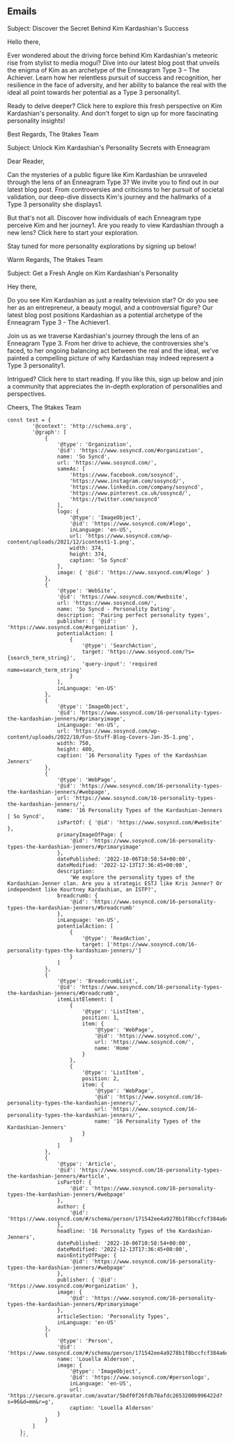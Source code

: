 ## Emails

Subject: Discover the Secret Behind Kim Kardashian's Success

Hello there,

Ever wondered about the driving force behind Kim Kardashian's meteoric rise from stylist to media mogul? Dive into our latest blog post that unveils the enigma of Kim as an archetype of the Enneagram Type 3 – The Achiever. Learn how her relentless pursuit of success and recognition, her resilience in the face of adversity, and her ability to balance the real with the ideal all point towards her potential as a Type 3 personality​1​.

Ready to delve deeper? Click here to explore this fresh perspective on Kim Kardashian's personality. And don't forget to sign up for more fascinating personality insights!

Best Regards,
The 9takes Team

Subject: Unlock Kim Kardashian's Personality Secrets with Enneagram

Dear Reader,

Can the mysteries of a public figure like Kim Kardashian be unraveled through the lens of an Enneagram Type 3? We invite you to find out in our latest blog post. From controversies and criticisms to her pursuit of societal validation, our deep-dive dissects Kim's journey and the hallmarks of a Type 3 personality she displays​1​.

But that's not all. Discover how individuals of each Enneagram type perceive Kim and her journey​1​. Are you ready to view Kardashian through a new lens? Click here to start your exploration.

Stay tuned for more personality explorations by signing up below!

Warm Regards,
The 9takes Team

Subject: Get a Fresh Angle on Kim Kardashian's Personality

Hey there,

Do you see Kim Kardashian as just a reality television star? Or do you see her as an entrepreneur, a beauty mogul, and a controversial figure? Our latest blog post positions Kardashian as a potential archetype of the Enneagram Type 3 - The Achiever​1​.

Join us as we traverse Kardashian's journey through the lens of an Enneagram Type 3. From her drive to achieve, the controversies she's faced, to her ongoing balancing act between the real and the ideal, we've painted a compelling picture of why Kardashian may indeed represent a Type 3 personality​1​.

Intrigued? Click here to start reading. If you like this, sign up below and join a community that appreciates the in-depth exploration of personalities and perspectives.

Cheers,
The 9takes Team

````
const test = {
		'@context': 'http://schema.org',
		'@graph': [
			{
				'@type': 'Organization',
				'@id': 'https://www.sosyncd.com/#organization',
				name: 'So Syncd',
				url: 'https://www.sosyncd.com/',
				sameAs: [
					'https://www.facebook.com/sosyncd',
					'https://www.instagram.com/sosyncd/',
					'https://www.linkedin.com/company/sosyncd',
					'https://www.pinterest.co.uk/sosyncd/',
					'https://twitter.com/sosyncd'
				],
				logo: {
					'@type': 'ImageObject',
					'@id': 'https://www.sosyncd.com/#logo',
					inLanguage: 'en-US',
					url: 'https://www.sosyncd.com/wp-content/uploads/2021/12/icontest1-1.png',
					width: 374,
					height: 374,
					caption: 'So Syncd'
				},
				image: { '@id': 'https://www.sosyncd.com/#logo' }
			},
			{
				'@type': 'WebSite',
				'@id': 'https://www.sosyncd.com/#website',
				url: 'https://www.sosyncd.com/',
				name: 'So Syncd - Personality Dating',
				description: 'Pairing perfect personality types',
				publisher: { '@id': 'https://www.sosyncd.com/#organization' },
				potentialAction: [
					{
						'@type': 'SearchAction',
						target: 'https://www.sosyncd.com/?s={search_term_string}',
						'query-input': 'required name=search_term_string'
					}
				],
				inLanguage: 'en-US'
			},
			{
				'@type': 'ImageObject',
				'@id': 'https://www.sosyncd.com/16-personality-types-the-kardashian-jenners/#primaryimage',
				inLanguage: 'en-US',
				url: 'https://www.sosyncd.com/wp-content/uploads/2022/10/Fun-Stuff-Blog-Covers-Jan-35-1.png',
				width: 750,
				height: 400,
				caption: '16 Personality Types of the Kardashian Jenners'
			},
			{
				'@type': 'WebPage',
				'@id': 'https://www.sosyncd.com/16-personality-types-the-kardashian-jenners/#webpage',
				url: 'https://www.sosyncd.com/16-personality-types-the-kardashian-jenners/',
				name: '16 Personality Types of the Kardashian-Jenners | So Syncd',
				isPartOf: { '@id': 'https://www.sosyncd.com/#website' },
				primaryImageOfPage: {
					'@id': 'https://www.sosyncd.com/16-personality-types-the-kardashian-jenners/#primaryimage'
				},
				datePublished: '2022-10-06T10:58:54+00:00',
				dateModified: '2022-12-13T17:36:45+00:00',
				description:
					'We explore the personality types of the Kardashian-Jenner clan. Are you a strategic ESTJ like Kris Jenner? Or independent like Kourtney Kardashian, an ISTP?',
				breadcrumb: {
					'@id': 'https://www.sosyncd.com/16-personality-types-the-kardashian-jenners/#breadcrumb'
				},
				inLanguage: 'en-US',
				potentialAction: [
					{
						'@type': 'ReadAction',
						target: ['https://www.sosyncd.com/16-personality-types-the-kardashian-jenners/']
					}
				]
			},
			{
				'@type': 'BreadcrumbList',
				'@id': 'https://www.sosyncd.com/16-personality-types-the-kardashian-jenners/#breadcrumb',
				itemListElement: [
					{
						'@type': 'ListItem',
						position: 1,
						item: {
							'@type': 'WebPage',
							'@id': 'https://www.sosyncd.com/',
							url: 'https://www.sosyncd.com/',
							name: 'Home'
						}
					},
					{
						'@type': 'ListItem',
						position: 2,
						item: {
							'@type': 'WebPage',
							'@id': 'https://www.sosyncd.com/16-personality-types-the-kardashian-jenners/',
							url: 'https://www.sosyncd.com/16-personality-types-the-kardashian-jenners/',
							name: '16 Personality Types of the Kardashian-Jenners'
						}
					}
				]
			},
			{
				'@type': 'Article',
				'@id': 'https://www.sosyncd.com/16-personality-types-the-kardashian-jenners/#article',
				isPartOf: {
					'@id': 'https://www.sosyncd.com/16-personality-types-the-kardashian-jenners/#webpage'
				},
				author: {
					'@id': 'https://www.sosyncd.com/#/schema/person/171542ee4a9278b1f8bccfcf384a6d54'
				},
				headline: '16 Personality Types of the Kardashian-Jenners',
				datePublished: '2022-10-06T10:58:54+00:00',
				dateModified: '2022-12-13T17:36:45+00:00',
				mainEntityOfPage: {
					'@id': 'https://www.sosyncd.com/16-personality-types-the-kardashian-jenners/#webpage'
				},
				publisher: { '@id': 'https://www.sosyncd.com/#organization' },
				image: {
					'@id': 'https://www.sosyncd.com/16-personality-types-the-kardashian-jenners/#primaryimage'
				},
				articleSection: 'Personality Types',
				inLanguage: 'en-US'
			},
			{
				'@type': 'Person',
				'@id': 'https://www.sosyncd.com/#/schema/person/171542ee4a9278b1f8bccfcf384a6d54',
				name: 'Louella Alderson',
				image: {
					'@type': 'ImageObject',
					'@id': 'https://www.sosyncd.com/#personlogo',
					inLanguage: 'en-US',
					url: 'https://secure.gravatar.com/avatar/5bdf0f26fdb78afdc2653200b996422d?s=96&d=mm&r=g',
					caption: 'Louella Alderson'
				}
			}
		]
	};
    ```
````
